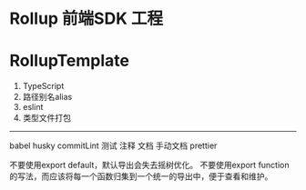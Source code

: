 # Rollup 前端SDK 工程

# RollupTemplate
1. TypeScript 
2. 路径别名alias
3. eslint
4. 类型文件打包

---
 babel
 husky commitLint
 测试 
 注释 文档 手动文档
 prettier

 

不要使用export default，默认导出会失去摇树优化。
不要使用export function的写法，而应该将每一个函数归集到一个统一的导出中，便于查看和维护。

